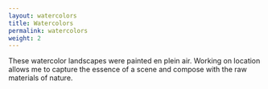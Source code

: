 ```yaml
---
layout: watercolors
title: Watercolors
permalink: watercolors 
weight: 2
---
```

These watercolor landscapes were painted en plein air. Working on location allows me to capture the essence of a scene and compose with the raw materials of nature.
